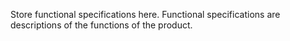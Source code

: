 Store functional specifications here.
Functional specifications are descriptions of the functions of the product.
